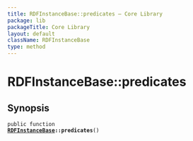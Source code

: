 ```yaml
---
title: RDFInstanceBase::predicates — Core Library
package: lib
packageTitle: Core Library
layout: default
className: RDFInstanceBase
type: method
---
```


# RDFInstanceBase::predicates

## Synopsis

<code>public function <b><a href="RDFInstanceBase">RDFInstanceBase</a>::predicates</b>()</code>

